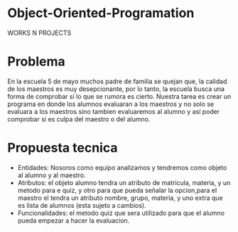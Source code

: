 # Object-Oriented-Programation
WORKS N PROJECTS

# Problema

En la escuela 5 de mayo muchos padre de familia se quejan que, la calidad de los maestros es muy desepcionante, por lo tanto, la escuela busca una forma de comprobar si lo que se rumora es cierto. Nuestra tarea es crear un programa en donde los alumnos evaluaran a los maestros y no solo se evaluara a los maestros sino  tambien  evaluaremos al alumno y así poder comprobar si es culpa del maestro o del alumno.

# Propuesta tecnica
- Entidades: Nosoros como equipo analizamos y tendremos como objeto al alumno y al maestro.
- Atributos: el objeto alumno tendra un atributo de matricula, materia, y un metodo para e quiz, y otro para que pueda señalar la opcion,para el maestro el tendra un atributo nombre, grupo, materia, y uno extra que es lista de alumnos (esta sujeto a cambios).
- Funcionalidades: el metodo quiz que sera utilizado para que el alumno pueda empezar a hacer la evaluacion.

